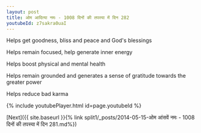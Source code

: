 ```yaml
---
layout: post
title: ओम आदित्या नमः - 1008 दिनों की तपस्या में दिन 282
youtubeId: z7sakra0uaI
---
```

 
 
Helps get goodness, bliss and peace and God's blessings
 
Helps remain focused, help generate inner energy 
 
Helps boost physical and mental health 
 
Helps remain grounded and generates a sense of gratitude towards the greater power 
 
Helps reduce bad karma
 
 
 
 


{% include youtubePlayer.html id=page.youtubeId %}
 
[Next]({{ site.baseurl }}{% link  split1/_posts/2014-05-15-ओम आंसवें नमः - 1008 दिनों की तपस्या में दिन 281.md%})
 
